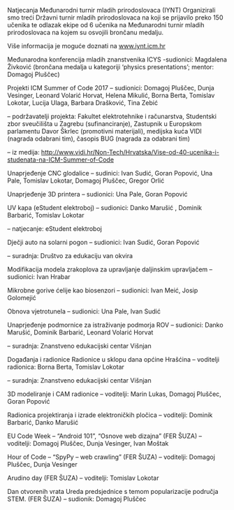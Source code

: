 Natjecanja
Međunarodni turnir mladih prirodoslovaca (IYNT)
Organizirali smo treći Državni turnir mladih prirodoslovaca na koji se prijavilo preko 150 učenika te odlazak ekipe od 6 učenika na Međunarodni turnir mladih prirodoslovaca na kojem su osvojili brončanu medalju.

Više informacija je moguće doznati na www.iynt.icm.hr

Međunarodna konferencija mladih znanstvenika ICYS
-sudionici: Magdalena Živković (brončana medalja u kategoriji ‘physics presentations’; mentor: Domagoj Pluščec)

Projekti
ICM Summer of Code 2017
 – sudionici: Domagoj Pluščec, Dunja Vesinger, Leonard Volarić Horvat, Helena Mikulić, Borna Berta, Tomislav Lokotar, Lucija Ulaga, Barbara Drašković, Tina Zebić

– podržavatelji projekta: Fakultet elektrotehnike i računarstva, Studentski zbor sveučilišta u Zagrebu (sufinanciranje), Zastupnik u Europskom parlamentu Davor Škrlec (promotivni materijali), medijska kuća VIDI (nagrada odabrani tim), časopis BUG (nagrada za odabrani tim)

– iz medija: http://www.vidi.hr/Non-Tech/Hrvatska/Vise-od-40-ucenika-i-studenata-na-ICM-Summer-of-Code

Unaprjeđenje CNC glodalice
– sudinici: Ivan Sudić, Goran Popović, Una Pale, Tomislav Lokotar, Domagoj Pluščec, Gregor Orlić

Unaprjeđenje 3D printera
 – sudionici: Una Pale, Goran Popović

UV kapa (eStudent elektroboj)
 – sudionici: Danko Marušić , Dominik Barbarić, Tomislav Lokotar

 – natjecanje: eStudent elektroboj

Dječji auto na solarni pogon
 – sudionici: Ivan Sudić, Goran Popović

 – suradnja: Društvo za edukaciju van okvira

Modifikacija modela zrakoplova za upravljanje daljinskim upravljačem
 – sudionici: Ivan Hrabar

Mikrobne gorive ćelije kao biosenzori
 – sudionici: Ivan Meić, Josip Golomejić

Obnova vjetrotunela
 – sudionici: Una Pale, Ivan Sudić

Unaprjeđenje podmornice za istraživanje podmorja ROV
 – sudionici: Danko Marušić, Dominik Barbarić, Leonard Volarić Horvat

 – suradnja: Znanstveno edukacijski centar Višnjan

Događanja i radionice
Radionice u sklopu dana općine Hrašćina
 – voditelji radionica: Borna Berta, Tomislav Lokotar

 – suradnja: Znanstveno edukacijski centar Višnjan

3D modeliranje i CAM radionice
 – voditelji: Marin Lukas, Domagoj Pluščec, Goran Popović

Radionica projektiranja i izrade elektroničkih pločica
 – voditelji: Dominik Barbarić, Danko Marušić

EU Code Week – “Android 101”, “Osnove web dizajna” (FER ŠUZA)
 – voditelji: Domagoj Pluščec, Dunja Vesinger, Ivan Moštak

Hour of Code – “SpyPy – web crawling” (FER ŠUZA)
 – voditelji: Domagoj Pluščec, Dunja Vesinger

Arudino day (FER ŠUZA)
 – voditelji: Tomislav Lokotar

Dan otvorenih vrata Ureda predsjednice s temom popularizacije područja STEM. (FER ŠUZA)
 – sudionik: Domagoj Pluščec